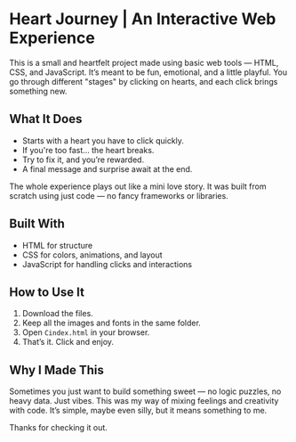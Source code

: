 # Heart Journey | An Interactive Web Experience

This is a small and heartfelt project made using basic web tools — HTML, CSS, and JavaScript. It’s meant to be fun, emotional, and a little playful. You go through different "stages" by clicking on hearts, and each click brings something new.

## What It Does

- Starts with a heart you have to click quickly.
- If you're too fast… the heart breaks.
- Try to fix it, and you’re rewarded.
- A final message and surprise await at the end.

The whole experience plays out like a mini love story. It was built from scratch using just code — no fancy frameworks or libraries.

## Built With

- HTML for structure
- CSS for colors, animations, and layout
- JavaScript for handling clicks and interactions

## How to Use It

1. Download the files.
2. Keep all the images and fonts in the same folder.
3. Open `Cindex.html` in your browser.
4. That’s it. Click and enjoy.

## Why I Made This

Sometimes you just want to build something sweet — no logic puzzles, no heavy data. Just vibes. This was my way of mixing feelings and creativity with code. It’s simple, maybe even silly, but it means something to me.

Thanks for checking it out.
